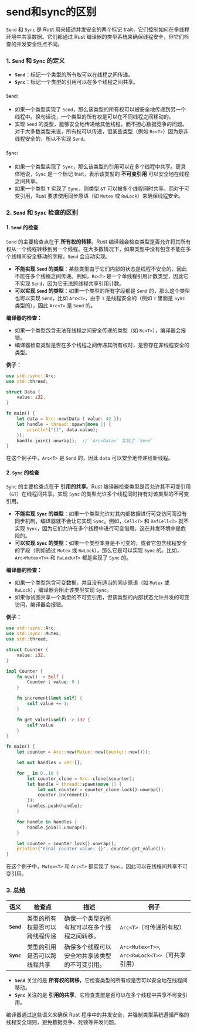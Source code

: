 # send和sync的区别

`Send` 和 `Sync` 是 Rust 用来描述并发安全的两个标记 trait，它们控制如何在多线程环境中共享数据。它们都通过 Rust 编译器的类型系统来确保线程安全，但它们检查的并发安全性点不同。

### 1. **`Send` 和 `Sync` 的定义**

- **`Send`**：标记一个类型的所有权可以在线程之间传递。
- **`Sync`**：标记一个类型的引用可以在多个线程之间共享。

#### `Send`:
- 如果一个类型实现了 `Send`，那么该类型的所有权可以被安全地传递到另一个线程中。换句话说，一个类型的所有权是可以在不同线程之间移动的。
- 实现 `Send` 的类型，能够安全地传递给其他线程，而不担心数据竞争的问题。对于大多数类型来说，所有权可以传递，但某些类型（例如 `Rc<T>`）因为是非线程安全的，所以不实现 `Send`。

#### `Sync`:
- 如果一个类型实现了 `Sync`，那么该类型的引用可以在多个线程中共享。更具体地说，`Sync` 是一个标记 trait，表示该类型的 **不可变引用** 可以安全地在线程之间共享。
- 如果一个类型 `T` 实现了 `Sync`，则类型 `&T` 可以被多个线程同时共享。而对于可变引用，Rust 要求使用同步原语（如 `Mutex` 或 `RwLock`）来确保线程安全。

### 2. **`Send` 和 `Sync` 检查的区别**

#### 1. **`Send` 的检查**

`Send` 的主要检查点在于 **所有权的转移**。Rust 编译器会检查类型是否允许将其所有权从一个线程转移到另一个线程。在大多数情况下，如果类型中没有包含不能在多个线程间安全移动的字段，`Send` 会自动实现。

- **不能实现 `Send` 的类型**：某些类型由于它们内部的状态是线程不安全的，因此不能在多个线程之间传递。例如，`Rc<T>` 是一个单线程引用计数类型，因此它不实现 `Send`，因为它无法跨线程共享引用计数。
- **可以实现 `Send` 的类型**：如果一个类型的所有字段都是 `Send` 的，那么这个类型也可以实现 `Send`。比如 `Arc<T>`，由于 `T` 是线程安全的（例如 `T` 里面是 `Sync` 类型的），因此 `Arc<T>` 是 `Send` 的。

**编译器的检查：**
- 如果一个类型包含无法在线程之间安全传递的类型（如 `Rc<T>`），编译器会报错。
- 编译器检查类型是否在多个线程之间传递其所有权时，是否存在非线程安全的类型。

**例子：**

```rust
use std::sync::Arc;
use std::thread;

struct Data {
    value: i32,
}

fn main() {
    let data = Arc::new(Data { value: 42 });
    let handle = thread::spawn(move || {
        println!("{}", data.value);
    });
    handle.join().unwrap();  // `Arc<Data>` 实现了 `Send`
}
```

在这个例子中，`Arc<T>` 是 `Send` 的，因此 `data` 可以安全地传递给新线程。

#### 2. **`Sync` 的检查**

`Sync` 的主要检查点在于 **引用的共享**。Rust 编译器检查类型是否允许其不可变引用（`&T`）在线程间共享。实现 `Sync` 的类型允许多个线程同时持有对该类型的不可变引用。

- **不能实现 `Sync` 的类型**：如果一个类型允许对其内部数据进行可变访问而没有同步机制，编译器就不会让它实现 `Sync`。例如，`Cell<T>` 和 `RefCell<T>` 就不实现 `Sync`，因为它们允许在多个线程中进行可变借用，这在并发环境中是危险的。
- **可以实现 `Sync` 的类型**：如果一个类型本身是不可变的，或者它包含线程安全的字段（例如通过 `Mutex` 或 `RwLock`），那么它是可以实现 `Sync` 的。比如，`Arc<Mutex<T>>` 和 `RwLock<T>` 都是实现了 `Sync` 的。

**编译器的检查：**
- 如果一个类型包含可变数据，并且没有适当的同步原语（如 `Mutex` 或 `RwLock`），编译器会阻止该类型实现 `Sync`。
- 如果你试图共享一个类型的不可变引用，但该类型的内部状态允许并发的可变访问，编译器会报错。

**例子：**

```rust
use std::sync::Arc;
use std::sync::Mutex;
use std::thread;

struct Counter {
    value: i32,
}

impl Counter {
    fn new() -> Self {
        Counter { value: 0 }
    }

    fn increment(&mut self) {
        self.value += 1;
    }

    fn get_value(&self) -> i32 {
        self.value
    }
}

fn main() {
    let counter = Arc::new(Mutex::new(Counter::new()));

    let mut handles = vec![];

    for _ in 0..10 {
        let counter_clone = Arc::clone(&counter);
        let handle = thread::spawn(move || {
            let mut counter = counter_clone.lock().unwrap();
            counter.increment();
        });
        handles.push(handle);
    }

    for handle in handles {
        handle.join().unwrap();
    }

    let counter = counter.lock().unwrap();
    println!("Final counter value: {}", counter.get_value());
}
```

在这个例子中，`Mutex<T>` 和 `Arc<T>` 都实现了 `Sync`，因此可以在线程间共享不可变引用。

### 3. **总结**

| 语义   | 检查点 | 描述                                                         | 例子                        |
|--------|--------|--------------------------------------------------------------|-----------------------------|
| **`Send`** | 类型的所有权是否可以跨线程传递 | 确保一个类型的所有权可以在多个线程之间转移。 | `Arc<T>`（可传递所有权） |
| **`Sync`** | 类型的引用是否可以跨线程共享 | 确保多个线程可以安全地共享该类型的不可变引用。 | `Arc<Mutex<T>>`, `Arc<RwLock<T>>`（可共享引用） |

- **`Send`** 关注的是 **所有权的转移**，它检查类型的所有权是否可以安全地在线程间移动。
- **`Sync`** 关注的是 **引用的共享**，它检查类型是否可以在多个线程中共享不可变引用。

编译器通过这些语义来确保 Rust 程序中的并发安全，并强制类型系统遵循严格的线程安全规则，避免数据竞争、死锁等并发问题。